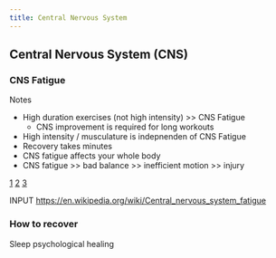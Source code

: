 ```yaml
---
title: Central Nervous System
---
```


## Central Nervous System (CNS)

### CNS Fatigue

Notes
- High duration exercises (not high intensity) >> CNS Fatigue
  - CNS improvement is required for long workouts
- High intensity / musculature is indepnenden of CNS Fatigue
- Recovery takes minutes
- CNS fatigue affects your whole body
- CNS fatigue >> bad balance >> inefficient motion >> injury



[1](https://www.ncbi.nlm.nih.gov/pubmed/17626289)
[2](https://www.ncbi.nlm.nih.gov/pubmed/27187101)
[3](https://www.ncbi.nlm.nih.gov/pubmed/25051388)




INPUT https://en.wikipedia.org/wiki/Central_nervous_system_fatigue


### How to recover
Sleep
psychological healing
